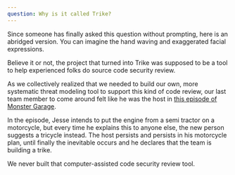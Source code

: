 ```yaml
---
question: Why is it called Trike?
---
```

Since someone has finally asked this question without prompting, here is an abridged version.  You can imagine the hand waving and exaggerated facial expressions.

Believe it or not, the project that turned into Trike was supposed to be a tool to help experienced folks do source code security review.

As we collectively realized that we needed to build our own, more systematic threat modeling tool to support this kind of code review, our last team member to come around felt like he was the host in [this episode of Monster Garage](http://www.bikemenu.com/Jesse%20James%20Peterbilt%20Discovery%20Channel%20Monster%20Garage.html).

In the episode, Jesse intends to put the engine from a semi tractor on a motorcycle, but every time he explains this to anyone else, the new person suggests a tricycle instead.  The host persists and persists in his motorcycle plan, until finally the inevitable occurs and he declares that the team is building a trike.

We never built that computer-assisted code security review tool.
